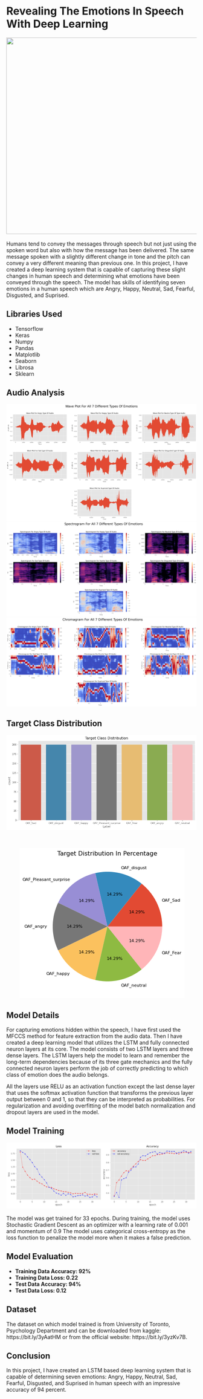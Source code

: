 # Revealing The Emotions In Speech With Deep Learning
<img src="https://static01.nyt.com/images/2013/10/13/business/13-TECHNO-SUB/13-TECHNO-SUB-superJumbo.jpg" width="950" height="520">
<p>Humans tend to convey the messages through speech but not just using the spoken word but also with how the message has been delivered. The same message spoken with a slightly different change in tone and the pitch can convey a very different meaning than previous one. In this project, I have created a deep learning system that is capable of capturing these slight changes in human speech and determining what emotions have been conveyed through the speech. The model has skills of identifying seven emotions in a human speech which are Angry, Happy, Neutral, Sad, Fearful, Disgusted, and Suprised.</p>
<h2>Libraries Used</h2>
<ul>
  <li>Tensorflow</li>
  <li>Keras</li>
  <li>Numpy</li>
  <li>Pandas </li>
  <li>Matplotlib</li>
  <li>Seaborn</li>
  <li>Librosa</li>
  <li>Sklearn</li>
</ul>
<h2>Audio Analysis</h2>
<img src="https://github.com/NavinBondade/Revealing-The-Emotions-In-Human-Speech/blob/main/Graphs%20and%20Pictures/Wave%20Plot%20For%20All%207%20Different%20Types%20Of%20Emotions.png">
<br>
<img src="https://github.com/NavinBondade/Revealing-The-Emotions-In-Human-Speech/blob/main/Graphs%20and%20Pictures/Spectrogram%20For%20All%207%20Different%20Types%20Of%20Emotions.png">
<br>
<img src="https://github.com/NavinBondade/Revealing-The-Emotions-In-Human-Speech/blob/main/Graphs%20and%20Pictures/Chromagram%20For%20All%207%20Different%20Types%20Of%20Emotions.png">
<h2>Target Class Distribution</h2>
<p align="center"> 
<img src="https://github.com/NavinBondade/Revealing-The-Emotions-In-Human-Speech/blob/main/Graphs%20and%20Pictures/Target%20Class%20Distribution.png">
</p><br>
<p align="center"> 
<img src="https://github.com/NavinBondade/Revealing-The-Emotions-In-Human-Speech/blob/main/Graphs%20and%20Pictures/Target%20Distribution%20In%20Percentage.png">
</p>      
<h2>Model Details</h2>
<p>For capturing emotions hidden within the speech, I have first used the MFCCS method for feature extraction from the audio data. Then I have created a deep learning model that utilizes the LSTM and fully connected neuron layers at its core. The model consists of two LSTM layers and three dense layers. The LSTM layers help the model to learn and remember the long-term dependencies because of its three gate mechanics and the fully connected neuron layers perform the job of correctly predicting to which class of emotion does the audio belongs. </p>
<p>All the layers use RELU as an activation function except the last dense layer that uses the softmax activation function that transforms the previous layer output between 0 and 1, so that they can be interpreted as probabilities. For regularization and avoiding overfitting of the model batch normalization and dropout layers are used in the model.<p>
<h2>Model Training</h2>   
<img src="https://github.com/NavinBondade/Revealing-The-Emotions-In-Human-Speech/blob/main/Graphs%20and%20Pictures/loss-accuracy.png">
<p>The model was get trained for 33 epochs. During training, the model uses Stochastic Gradient Descent as an optimizer with a learning rate of 0.001 and momentum of 0.9 The model uses categorical cross-entropy as the loss function to penalize the model more when it makes a false prediction.</p>
<h2>Model Evaluation</h2>
<ul>
  <li><b>Training Data Accuracy: 92%</b></li>
  <li><b>Training Data Loss: 0.22</b></li>
  <li><b>Test Data Accuracy: 94%</b></li> 
  <li><b>Test Data Loss: 0.12</b></li> 
</ul>
<h2>Dataset</h2>
<p>The dataset on which model trained is from University of Toronto, Psychology Department and can be downloaded from kaggle: https://bit.ly/3yAatHM or from the official website: https://bit.ly/3yzKv7B.</p>
<h2>Conclusion</h2>
<p>In this project, I have created an LSTM based deep learning system that is capable of determining seven emotions: Angry, Happy, Neutral, Sad, Fearful, Disgusted, and Suprised in human speech with an impressive accuracy of 94 percent.</p>
                                                                                                                                                      
